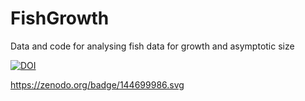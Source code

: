 # FishGrowth
Data and code for analysing fish data for growth and asymptotic size

<a href="https://doi.org/10.5281/zenodo.1455235"><img src="https://zenodo.org/badge/DOI/10.5281/zenodo.1455235.svg" alt="DOI"></a>


https://zenodo.org/badge/144699986.svg
